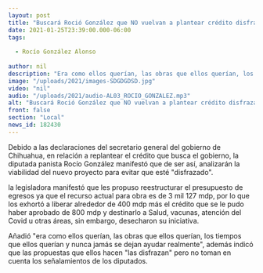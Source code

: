 ```yaml
---
layout: post
title: "Buscará Roció González que NO vuelvan a plantear crédito disfrazado para el estado "
date: 2021-01-25T23:39:00.000-06:00
tags:
  
  - Rocío González Alonso
  
author: nil
description: "Era como ellos querían, las obras que ellos querían, los tiempos que ellos querían "
image: "/uploads/2021/images-SDGDGDSD.jpg"
video: "nil"
audio: "/uploads/2021/audio-AL03_ROCIO_GONZALEZ.mp3"
alt: "Buscará Roció González que NO vuelvan a plantear crédito disfrazado para el estado "
front: false
section: "Local"
news_id: 182430
---
```


Debido a las declaraciones del secretario general del gobierno de Chihuahua, en relación a replantear el crédito que  busca el gobierno, la diputada panista Rocío González manifestó que de ser así, analizarán la viabilidad del nuevo proyecto para evitar que esté "disfrazado".

la legisladora  manifestó que les propuso reestructurar el presupuesto de egresos ya que el recurso actual para obra es de 3 mil 127 mdp, por lo que los exhortó a liberar alrededor de 400 mdp más el crédito que se le pudo haber aprobado de 800 mdp y destinarlo a Salud, vacunas, atención del Covid u otras áreas, sin embargo, desecharon su iniciativa.

Añadió "era como ellos querían, las obras que ellos querían, los tiempos que ellos querían y nunca jamás se dejan ayudar realmente", además indicó que las propuestas que ellos hacen "las disfrazan" pero no toman en cuenta los señalamientos de los diputados.